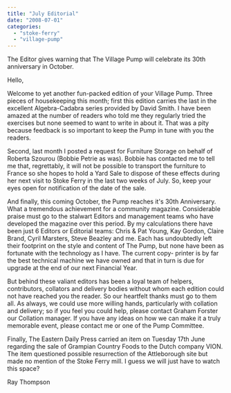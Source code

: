 ```yaml
---
title: "July Editorial"
date: "2008-07-01"
categories: 
  - "stoke-ferry"
  - "village-pump"
---
```


The Editor gives warning that The Village Pump will celebrate its 30th anniversary in October.

Hello,

Welcome to yet another fun-packed edition of your Village Pump. Three pieces of housekeeping this month; first this edition carries the last in the excellent Algebra-Cadabra series provided by David Smith. I have been amazed at the number of readers who told me they regularly tried the exercises but none seemed to want to write in about it. That was a pity because feedback is so important to keep the Pump in tune with you the readers.

Second, last month I posted a request for Furniture Storage on behalf of Roberta Szourou (Bobbie Petrie as was). Bobbie has contacted me to tell me that, regrettably, it will not be possible to transport the furniture to France so she hopes to hold a Yard Sale to dispose of these effects during her next visit to Stoke Ferry in the last two weeks of July. So, keep your eyes open for notification of the date of the sale.

And finally, this coming October, the Pump reaches it's 30th Anniversary. What a tremendous achievement for a community magazine. Considerable praise must go to the stalwart Editors and management teams who have developed the magazine over this period. By my calculations there have been just 6 Editors or Editorial teams: Chris & Pat Young, Kay Gordon, Claire Brand, Cyril Marsters, Steve Beazley and me. Each has undoubtedly left their footprint on the style and content of The Pump, but none have been as fortunate with the technology as I have. The current copy- printer is by far the best technical machine we have owned and that in turn is due for upgrade at the end of our next Financial Year.

But behind these valiant editors has been a loyal team of helpers, contributors, collators and delivery bodies without whom each edition could not have reached you the reader. So our heartfelt thanks must go to them all. As always, we could use more willing hands, particularly with collation and delivery; so if you feel you could help, please contact Graham Forster our Collation manager. If you have any ideas on how we can make it a truly memorable event, please contact me or one of the Pump Committee.

Finally, The Eastern Daily Press carried an item on Tuesday 17th June regarding the sale of Grampian Country Foods to the Dutch company VION. The item questioned possible resurrection of the Attleborough site but made no mention of the Stoke Ferry mill. I guess we will just have to watch this space?

Ray Thompson
